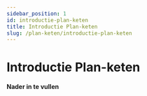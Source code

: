 ```yaml
---
sidebar_position: 1
id: introductie-plan-keten
title: Introductie Plan-keten
slug: /plan-keten/introductie-plan-keten
---
```


# Introductie Plan-keten

__________Nader in te vullen__________